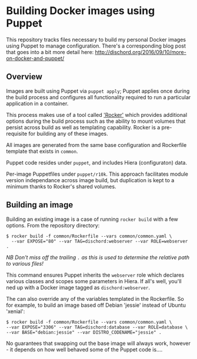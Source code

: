 # Building Docker images using Puppet

This repository tracks files necessary to build my personal Docker images using Puppet to manage configuration.  There's a corresponding blog post that goes into a bit more detail here: http://dischord.org/2016/09/10/more-on-docker-and-puppet/

## Overview

Images are built using Puppet via `puppet apply`;  Puppet applies once during the build process and configures all functionality required to run a particular application in a container.

This process makes use of a tool called ['Rocker'](https://github.com/grammarly/rocker) which provides additional options during the build process such as the ability to mount volumes that persist across build as well as templating capability.  Rocker is a pre-requisite for building any of these images.

All images are generated from the same base configuration and Rockerfile template that exists in `common`.

Puppet code resides under `puppet`, and includes Hiera (configuraton) data.

Per-image Puppetfiles under `puppet/r10k`.  This approach facilitates module version independance across image build, but duplication is kept to a minimum thanks to Rocker's shared volumes.

## Building an image

Building an existing image is a case of running `rocker build` with a few options.  From the repository directory:

```shell
$ rocker build -f common/Rockerfile --vars common/common.yaml \
  --var EXPOSE="80" --var TAG=dischord:webserver --var ROLE=webserver .
```

_NB Don't miss off the trailing `.` as this is used to determine the relative path to various files!_

This command ensures Puppet inherits the `webserver` role which declares various classes and scopes some parameters in Hiera.  If all's well, you'll ned up with a Docker image tagged as `dischord:webserver`.

The can also override any of the variables templated in the Rockerfile.  So for example, to build an image based off Debian 'jessie' instead of Ubuntu 'xenial':

```shell
$ rocker build -f common/Rockerfile --vars common/common.yaml \
--var EXPOSE="3306" --var TAG=dischord:database --var ROLE=database \
--var BASE="debian:jessie" --var DISTRO_CODENAME="jessie" .
```

No guarantees that swapping out the base image will always work, however - it depends on how well behaved some of the Puppet code is....
